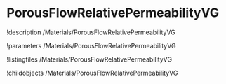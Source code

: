 <!-- MOOSE Documentation Stub: Remove this when content is added. -->

# PorousFlowRelativePermeabilityVG
!description /Materials/PorousFlowRelativePermeabilityVG

!parameters /Materials/PorousFlowRelativePermeabilityVG

!listingfiles /Materials/PorousFlowRelativePermeabilityVG

!childobjects /Materials/PorousFlowRelativePermeabilityVG
